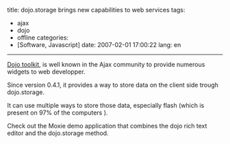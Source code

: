 title: dojo.storage brings new capabilities to web services
tags:
- ajax
- dojo
- offline
categories:
- [Software, Javascript]
date: 2007-02-01 17:00:22
lang: en
---

[Dojo toolkit](http://dojotoolkit.org/), is well known in the Ajax community to provide numerous widgets to web developper.

Since version 0.4.1, it provides a way to store data on the client side trough dojo.storage.

It can use multiple ways to store those data, especially flash (which is present on 97% of the computers ).

Check out the Moxie demo application that combines the dojo rich text editor and the dojo.storage method.